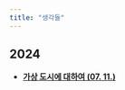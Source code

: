 ```yaml
---
title: "생각들"
---
```


## 2024
<div class="grid cards" markdown>

-   [__가상 도시에 대하여 (07. 11.)__](./2024/0711.md)

</div>
